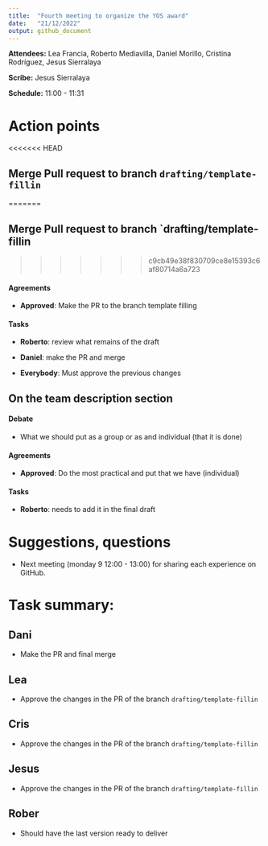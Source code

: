 ```yaml
---
title:  "Fourth meeting to organize the YOS award"
date:   "21/12/2022"
output: github_document
---
```


**Attendees:** Lea Francia, Roberto Mediavilla, Daniel Morillo, Cristina
Rodríguez, Jesus Sierralaya

**Scribe:** Jesus Sierralaya

**Schedule:** 11:00 - 11:31

# Action points

<<<<<<< HEAD
## Merge Pull request to branch `drafting/template-fillin`
=======
## Merge Pull request to branch \`drafting/template-fillin
>>>>>>> c9cb49e38f830709ce8e15393c6af80714a6a723

#### Agreements

-   **Approved**: Make the PR to the branch template filling

#### Tasks

-   **Roberto**: review what remains of the draft

-   **Daniel**: make the PR and merge

-   **Everybody**: Must approve the previous changes

## On the team description section

#### Debate

-   What we should put as a group or as and individual (that it is done)

#### Agreements

-   **Approved**: Do the most practical and put that we have (individual)

#### Tasks

-   **Roberto**: needs to add it in the final draft

# Suggestions, questions

-   Next meeting (monday 9 12:00 - 13:00) for sharing each experience on GitHub.

# **Task summary:**

## Dani

-   Make the PR and final merge

## Lea

-   Approve the changes in the PR of the branch `drafting/template-fillin`

## Cris

-   Approve the changes in the PR of the branch `drafting/template-fillin`

## Jesus

-   Approve the changes in the PR of the branch `drafting/template-fillin`

## Rober

-   Should have the last version ready to deliver
